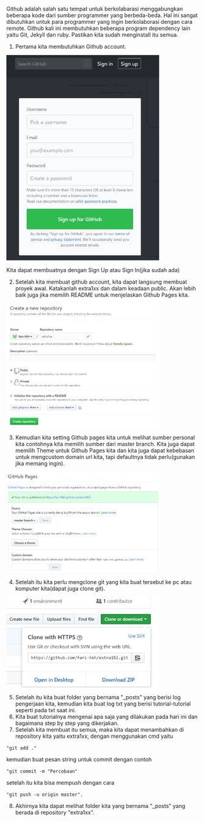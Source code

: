 Github adalah salah satu tempat untuk berkolabarasi menggabungkan beberapa kode dari sumber programmer yang berbeda-beda. Hal ini sangat dibutuhkan untuk para programmer yang ingin berkolaborasi dengan cara remote.
Github kali ini membutuhkan beberapa program dependency lain yaitu Git, Jekyll dan ruby. Pastikan kita sudah menginstall itu semua.

1. Pertama kita membutuhkan Github account.
<img src="../pictures/github_akun.png" width="400">

Kita dapat membuatnya dengan Sign Up atau Sign In(jika sudah ada)

2. Setelah kita membuat github account, kita dapat langsung membuat proyek awal. Katakanlah extra1xx dan dalam keadaan public. Akan lebih baik juga jika memilih README untuk menjelaskan Github Pages kita.
<img src="../pictures/github_repo.png" width="400">


3. Kemudian kita setting Github pages kita untuk melihat sumber personal kita contohnya kita memilih sumber dari master branch. Kita juga dapat memilih Theme untuk Github Pages kita dan kita juga dapat kebebasan untuk mengcustom domain url kita, tapi defaultnya tidak perlu(gunakan jika memang ingin).
<img src="../pictures/github_pages.png" width="400">


4. Setelah itu kita perlu mengclone git yang kita buat tersebut ke pc atau komputer kita(dapat juga clone git).
<img src="../pictures/github_clone.png" width="400">

5. Setelah itu kita buat folder yang bernama "_posts" yang berisi log pengerjaan kita, kemudian kita buat log txt yang berisi tutorial-tutorial seperti pada txt saat ini.
6. Kita buat tutorialnya mengenai apa saja yang dilakukan pada hari ini dan bagaimana step by step yang dikerjakan.
7. Setelah kita membuat itu semua, maka kita dapat menambahkan di repository kita yaitu extra1xx, dengan menggunakan cmd yaitu
```PS
"git add ."
```
kemudian buat pesan string untuk commit dengan contoh
```PS
"git commit -m "Percobaan"
```
setelah itu kita bisa mempush dengan cara
```PS
"git push -u origin master".
```

8. Akhirnya kita dapat melihat folder kita yang bernama "_posts" yang berada di repository "extra1xx".
